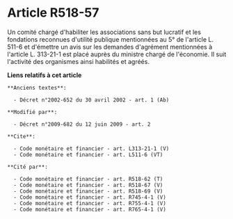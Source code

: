 # Article R518-57

Un comité chargé d'habiliter les associations sans but lucratif et les fondations reconnues d'utilité publique mentionnées au
5° de l'article L. 511-6 et d'émettre un avis sur les demandes d'agrément mentionnées à l'article L. 313-21-1 est placé
auprès du ministre chargé de l'économie. Il suit l'activité des organismes ainsi habilités et agréés.

**Liens relatifs à cet article**

	**Anciens textes**:

	  - Décret n°2002-652 du 30 avril 2002 - art. 1 (Ab)

	**Modifié par**:

	  - Décret n°2009-682 du 12 juin 2009 - art. 2

	**Cite**:

	  - Code monétaire et financier - art. L313-21-1 (V)
	  - Code monétaire et financier - art. L511-6 (VT)

	**Cité par**:

	  - Code monétaire et financier - art. R518-62 (T)
	  - Code monétaire et financier - art. R518-67 (V)
	  - Code monétaire et financier - art. R518-69 (V)
	  - Code monétaire et financier - art. R745-4-1 (V)
	  - Code monétaire et financier - art. R755-4-1 (V)
	  - Code monétaire et financier - art. R765-4-1 (V)
